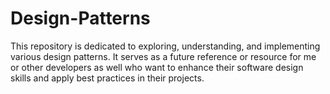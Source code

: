 # Design-Patterns
This repository is dedicated to exploring, understanding, and implementing various design patterns. It serves as a future reference or resource for me or other developers as well who want to enhance their software design skills and apply best practices in their projects.
